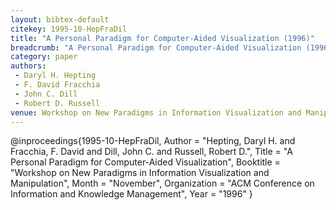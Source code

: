 ```yaml
---
layout: bibtex-default
citekey: 1995-10-HepFraDil
title: "A Personal Paradigm for Computer-Aided Visualization (1996)"
breadcrumb: "A Personal Paradigm for Computer-Aided Visualization (1996)"
category: paper
authors:
 - Daryl H. Hepting
 - F. David Fracchia
 - John C. Dill
 - Robert D. Russell
venue: Workshop on New Paradigms in Information Visualization and Manipulation
---
```

@inproceedings{1995-10-HepFraDil,
	Author =  "Hepting, Daryl H. and Fracchia, F. David and Dill, John C. and Russell, Robert D.",
	Title =  "A Personal Paradigm for Computer-Aided Visualization",
	Booktitle =  "Workshop on New Paradigms in Information Visualization and Manipulation",
	Month =  "November",
	Organization =  "ACM Conference on Information and Knowledge Management",
	Year =  "1996"
}
